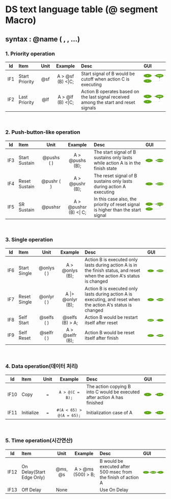 # DS text language table (@ segment Macro)

##  syntax :  @name ( , , ...)




### 1. Priority operation

|Id| Item | Unit | Example| Desc | GUI |
|:---:|:----|:--:|:---:|:----|:---|
|IF1|Start Priority | @sf | A > @sf (B) <\|C;  | Start signal of B would be cutoff when action C is executing | ![AAA](./png/IF1.dio.png)|
|IF2|Last Priority  |  @lf  | A > @lf (B) <\|C; | Action B operates based on the last signal received among the start and reset signals | ![AAA](./png/IF2.dio.png)|
</BR>

### 2. Push-button-like operation

|Id| Item | Unit | Example| Desc | GUI |
|:---:|:----|:--:|:---:|:----|:---|
|IF3|Start Sustain | @pushs ( ) | A > @pushs (B);  | The start signal of B sustains only lasts while action A is in the finish state |  ![AAA](./png/IF3.dio.png)|
|IF4|Reset Sustain | @pushr ( ) | A > @pushr (B);  | The reset signal of B sustains only lasts during action A executing |  ![AAA](./png/IF4.dio.png)|
|IF5|SR Sustain | @pushsr | A > @pushsr (B)  <\| C; | In this case also, the priority of reset signal is higher than the start signal |  ![AAA](./png/IF5.dio.png)|

</BR>



### 3. Single  operation

|Id| Item | Unit | Example| Desc | GUI |
|:---:|:----|:--:|:---:|:----|:---|
|IF6|Start Single | @onlys  ( )| A > @onlys (B);  | Action B is executed only lasts during action A is in the finish status, and reset when the action A's status is changed |  ![AAA](./png/IF6.dio.png)|
|IF7|Reset Single | @onlyr ( )| A \|> @onlyr (B);  | Action B is executed only lasts during action A is executing, and reset when the action A's status is changed |  ![AAA](./png/IF7.dio.png)|
|IF8|Self Start | @selfs ( )| @selfs (B) > A;   | Action B would be restart itself after reset |  ![AAA](./png/IF8.dio.png)|
|IF9|Self Reset | @selfr ( )| A > @selfr (B);    | Action B would be reset itself after finish |  ![AAA](./png/IF9.dio.png)|
</BR>


### 4. Data operation(데이터 처리)

|Id| Item | Unit | Example| Desc |  GUI |
|:---:|:----|:--:|:---:|:----|:---|
|IF10|Copy | `=` | `A > @(C = B);`  | The action copying B into C would be executed after action A has finished|![AAA](./png/IF10.dio.png)|
|IF11|Initialize|`=` |`#(A < 65) > @(A = 65);`| Initialization case of A |![AAA](./png/IF10.dio.png)|

</BR>


### 5. Time operation(시간연산)

|Id| Item | Unit | Example| Desc |  GUI |
|:---:|:----|:--:|:---:|:----|:---|
|IF12|On Delay(Start Edge Only) | @ms, @s| A > @ms (500) > B;  | B would be executed after 500 msec from the finish of action A|![AAA](./png/IF12.dio.png)|
|IF13|Off Delay |None || Use On Delay    ||

</BR>
